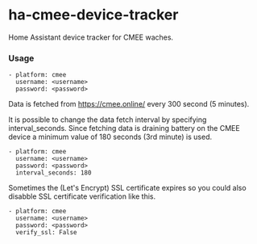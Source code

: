 # ha-cmee-device-tracker

Home Assistant device tracker for CMEE waches.

### Usage

    - platform: cmee
      username: <username>
      password: <password>
  
Data is fetched from https://cmee.online/ every 300 second (5 minutes).

It is possible to change the data fetch interval by specifying interval_seconds. 
Since fetching data is draining battery on the CMEE device a minimum value of 180 seconds (3rd minute) is used.

    - platform: cmee
      username: <username>
      password: <password>
      interval_seconds: 180

Sometimes the (Let's Encrypt) SSL certificate expires so you could also disabble SSL certificate verification like this.

    - platform: cmee
      username: <username>
      password: <password>
      verify_ssl: False
